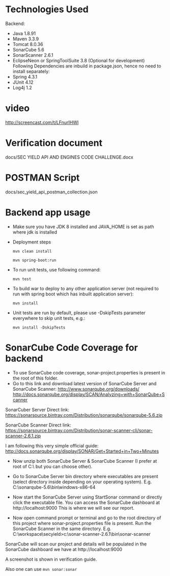 # Technologies Used

Backend:
- Java 1.8.91
- Maven 3.3.9
- Tomcat 8.0.36
- SonarCube 5.6
- SonarScanner 2.6.1
- EclipseNeon or SpringToolSuite 3.8 (Optional for development)
Following Dependencies are inbuild in package.json, hence no need to install separately:
- Spring 4.3.1
- JUnit 4.12
- Log4j 1.2

# video 
http://screencast.com/t/LFnurIHWI

# Verification document
docs/SEC YIELD API AND ENGINES CODE CHALLENGE.docx

# POSTMAN Script
docs/sec_yield_api_postman_collection.json


# Backend app usage

- Make sure you have JDK 8 installed and JAVA_HOME is set as path where jdk is installed

- Deployment steps
	
	```mvn clean install```

	```mvn spring-boot:run```
	
- To run unit tests, use following command:

	```mvn test```
	
-	To build war to deploy to any other application server (not required to run with spring boot which has inbuilt application server):

	```mvn install```

- Unit tests are run by default, please use -DskipTests parameter everywhere to skip unit tests, e.g.:

	```mvn install -DskipTests```

# SonarCube Code Coverage for backend

- To use SonarCube code coverage, sonar-project.properties is present in the root of this folder.
- Go to this link and download latest version of SonarCube Server and SonarCube Scanner:
http://www.sonarqube.org/downloads/
http://docs.sonarqube.org/display/SCAN/Analyzing+with+SonarQube+Scanner

SonarCuber Server Direct link:
https://sonarsource.bintray.com/Distribution/sonarqube/sonarqube-5.6.zip

SonarCube Scanner Direct link:
https://sonarsource.bintray.com/Distribution/sonar-scanner-cli/sonar-scanner-2.6.1.zip

I am following this very simple official guide:
http://docs.sonarqube.org/display/SONAR/Get+Started+in+Two+Minutes

- Now unzip both SonarCube Server & SonarCube Scanner (I prefer at root of C:\ but you can choose other).

- Go to SonarCube Server bin directory where executables are present (select directory inside depending on your operating system).
E.g. C:\sonarqube-5.6\bin\windows-x86-64

- Now start the SonarCube Server using StartSonar command or directly click the executable file. You can access the SonarCube dashboard at http://localhost:9000
This is where we will see our report.

- Now open command prompt or terminal and go to the root directory of this project where sonar-project.properties file is present. Run the SonarCube Scanner in the same directory.
E.g. C:\workspace\secyield>c:\sonar-scanner-2.6.1\bin\sonar-scanner

SonarCube will scan our project and details will be populated in the SonarCube dashboard we have at http://localhost:9000

A screenshot is shown in verification guide.

Also one can use
	```mvn sonar:sonar```